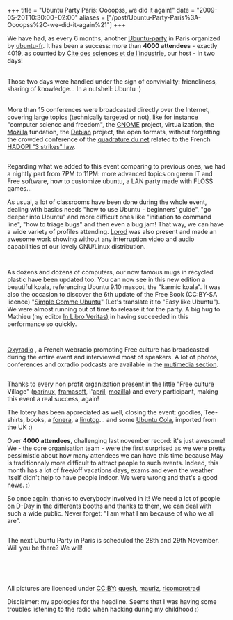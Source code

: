 +++
title = "Ubuntu Party Paris: Oooopss, we did it again!"
date = "2009-05-20T10:30:00+02:00"
aliases = ["/post/Ubuntu-Party-Paris%3A-Oooopss%2C-we-did-it-again%21"]
+++
    <p>We have had, as every 6 months, another <a href="http://www.ubuntu-party.org/" hreflang="fr">Ubuntu-party</a> in Paris organized by <a href="http://www.ubuntu-fr.org/" hreflang="fr">ubuntu-fr</a>. It has been a success: more than <strong>4000 attendees</strong> - exactly 4019, as counted by <a hreflang="en" href="http://www.cite-sciences.fr/english/index.php">Cite des sciences et de l'industrie</a>, our host - in two days!</p>
<br>Those two days were handled under the sign of conviviality: <span>friendliness, sharing of </span><span>knowledge</span><span>... In a nutshell: Ubuntu :)</span><br><a href="/public/Ubuntu_Party/install9.04.jpg"><img title="Une des salles d&#39;installation, mai 2009" style="margin:0 auto;display:block" alt="" src="/public/Ubuntu_Party/.install9.04_m.jpg"></a><br>
<p>More than 15 conferences were broadcasted directly over the
Internet, covering large topics (technically targeted or not), like for
instance "computer science and freedom", the <a href="http://www.gnomefr.org/" hreflang="fr">GNOME</a> project, virtualization, the <a href="http://www.mozilla-europe.org/fr/" hreflang="fr">Mozilla</a> fundation, the <a href="http://www.debian.org/index.fr.html" hreflang="fr">Debian</a> project, the open formats, without forgetting the crowded conference of the <a href="http://www.laquadrature.net/" hreflang="fr">quadrature du net</a> related to the French <a href="http://fr.wikipedia.org/wiki/Loi_Hadopi" hreflang="fr">HADOPI </a><a href="http://fr.wikipedia.org/wiki/Loi_Hadopi" hreflang="fr">"3 strikes" law</a>.</p>
<p><a href="/public/Ubuntu_Party/confs9.04.jpg"><img title="La conférence de Jérémie Zimmerman de la quadrature du net 9.04, mai 2009" style="margin:0 auto;display:block" alt="" src="/public/Ubuntu_Party/.confs9.04_m.jpg"></a></p>
<p>Regarding what we added to this event comparing to previous ones, we
had a nightly part from 7PM to 11PM: more advanced topics on
green IT and Free software, how to customize ubuntu, a LAN party made
with FLOSS games...</p>
<p>As usual, a lot of classrooms have been done during the whole event,
dealing with basics needs "how to use Ubuntu - beginners' guide", "go
deeper into Ubuntu" and more difficult ones like "initiation to command
line", "how to triage bugs" and then even a bug jam! That way, we
can have a wide variety of profiles attending. <a href="http://fr.lprod.org/wiki/doku.php" hreflang="fr">Lprod</a>
was also present and made an awesome work showing without any
interruption video and audio capabilities of our lovely GNU/Linux
distribution.</p>
<p><a href="/public/Ubuntu_Party/cours9.04.jpg"><img title="Cours d&#39;initiation, mai 2009" style="margin:0 auto;display:block" alt="" src="/public/Ubuntu_Party/.cours9.04_m.jpg"></a></p>
<p><a href="/public/Ubuntu_Party/lprod9.04.jpg"><img title="Lprod démontrant les possibilités vidéo sous GNU/Linux, mai 2009" style="margin:0 auto;display:block" alt="" src="/public/Ubuntu_Party/.lprod9.04_m.jpg"></a></p>
<p>As dozens and dozens of computers, our now famous mugs in recycled
plastic have been updated too. You can now see in this new edition a
beautiful koala, referencing Ubuntu 9.10 mascot, the "karmic koala". It
was also the occasion to discover the 6th update of the Free Book
(CC:BY-SA licence) "<a href="http://framabook.org/ubuntu.html" hreflang="fr">Simple Comme Ubuntu</a>"
(Let's translate it to "Easy like Ubuntu"). We were almost running
out of time to release it for the party. A big hug to Mathieu (my
editor <a href="http://www.inlibroveritas.net/" hreflang="fr">In Libro Veritas)</a> in having succeeded in this performance so quickly.</p>
<p><a href="/public/Ubuntu_Party/mug9.04.jpg"><img title="Mug mis à jour 9.04, mai 2009" style="margin:0 auto;display:block" alt="" src="/public/Ubuntu_Party/.mug9.04_m.jpg"></a></p>
<p><a href="/public/Ubuntu_Party/SCU9.04.jpg"><img title="Simple Comme Ubuntu, version jaunty jackalope (9.04), mai 2009" style="margin:0 auto;display:block" alt="" src="/public/Ubuntu_Party/.SCU9.04_m.jpg"></a></p>
<p><a href="http://www.oxyradio.net/" hreflang="fr">Oxyradio</a> , a
French webradio promoting Free culture has broadcasted during the
entire event and interviewed most of speakers. A lot of photos,
conferences and oxradio podcasts are available in the <a href="http://www.ubuntu-party.org/media_dispo/" hreflang="fr">mutimedia section</a>.</p>
<p><a href="/public/Ubuntu_Party/oxyradio9.04.jpg"><img title="Oxyradio, suivez la party en directe !, mai 2009" style="margin:0 auto;display:block" alt="" src="/public/Ubuntu_Party/.oxyradio9.04_m.jpg"></a></p>
<p>Thanks to every non profit organization present in the little "Free culture Village" (<a href="http://www.parinux.org/" hreflang="fr">parinux</a>, <a href="http://www.framasoft.net/" hreflang="fr">framasoft</a>, l'<a href="http://www.april.org/" hreflang="fr">april</a>, <a href="http://www.mozilla-europe.org/fr/" hreflang="fr">mozilla</a>) and every participant, making this event a real success, again! </p>
<p>The lotery has been appreciated as well, closing the event: goodies, Tee-shirts, books, a <a hreflang="en" href="http://www.fon.com/">fonera</a>, a <a hreflang="en" href="http://www.linutop.com/">linutop</a>... and some <a hreflang="en" href="http://en.wikipedia.org/wiki/Ubuntu_Cola">Ubuntu Cola</a>, imported from the UK :)</p>
<p>Over <strong>4000 attendees</strong>, challenging last november
record: it's just awesome! We - the core organisation team - were the
first surprised as we were pretty pessimistic about how many attendees we can
have this time because May is traditionnaly more difficult to attract
people to such events. Indeed, this month has a lot of free/off
vacations days, exams and even the weather itself didn't help to have
people indoor. We were wrong and that's a good news. :)</p>
<p>So once again: thanks to everybody involved in it! We need a lot of
people on D-Day in the differents booths and thanks to them, we can
deal with such a wide public. Never forget: "I am what I am because of
who we all are".</p>
<p><a href="/public/Ubuntu_Party/equipe9.04.JPG"><img title="Une partie de l&#39;équipe de l&#39;ubuntu party 9.04, mai 2009" style="margin:0 auto;display:block" alt="" src="/public/Ubuntu_Party/.equipe9.04_m.jpg"></a></p>
<p>The next Ubuntu Party in Paris is scheduled the 28th and 29th November. Will you be there? We will!</p>
<br><p> </p>
<p>All pictures are licenced under <a href="http://creativecommons.org/licenses/by/2.0/fr/" hreflang="fr">CC:BY</a>: <a href="http://www.quesh.fr/blog/" hreflang="fr">quesh</a>, <a href="http://www.flickr.com/photos/mauriz" hreflang="fr">mauriz</a>, <a href="http://www.flickr.com/photos/ricomoro/" hreflang="fr">ricomorotrad</a></p>
Disclaimer: my apologies for the headline. Seems that I was having some
troubles listening to the radio when hacking during my childhood :)